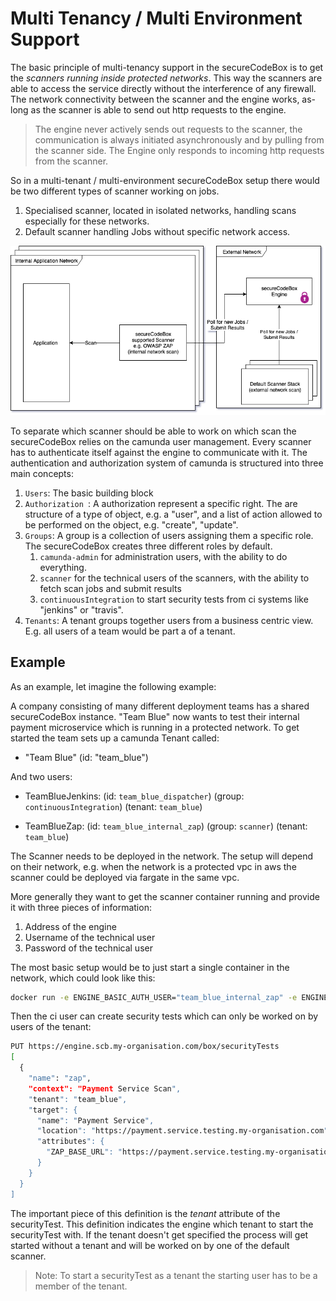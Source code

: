 # Multi Tenancy / Multi Environment Support

The basic principle of multi-tenancy support in the secureCodeBox is to get the *scanners running inside protected networks*. 
This way the scanners are able to access the service directly without the interference of any firewall. The network connectivity between the scanner and the engine works, as-long as the scanner is able to send out http requests to the engine.

> The engine never actively sends out requests to the scanner, the communication is always initiated asynchronously and by pulling from the scanner side. The Engine only responds to incoming http requests from the scanner.

So in a multi-tenant / multi-environment secureCodeBox setup there would be two different types of scanner working on jobs.

1. Specialised scanner, located in isolated networks, handling scans especially for these networks.
2. Default scanner handling Jobs without specific network access.

![Diagram](scb_multi_tenancy.png)

To separate which scanner should be able to work on which scan the secureCodeBox relies on the camunda user management. Every scanner has to authenticate itself against the engine to communicate with it. The authentication and authorization system of camunda is structured into three main concepts:

1. `Users`: The basic building block
2. `Authorization `: A authorization represent a specific right. The are structure of a type of object, e.g. a "user", and a list of action allowed to be performed on the object, e.g. "create", "update".
3. `Groups`: A group is a collection of users assigning them a specific role. The secureCodeBox creates three different roles by default.
   1. `camunda-admin` for administration users, with the ability to do everything.
   2. `scanner` for the technical users of the scanners, with the ability to fetch scan jobs and submit results
   3. `continuousIntegration` to start security tests from ci systems like "jenkins" or "travis".
4. `Tenants`: A tenant groups together users from a business centric view. E.g. all users of a team would be part a of a tenant.

## Example

As an example, let imagine the following example:

A company consisting of many different deployment teams has a shared secureCodeBox instance. "Team Blue" now wants to test their internal payment microservice which is running in a protected network. To get started the team sets up a camunda Tenant called:

- "Team Blue" (id: "team_blue")

And two users:

- TeamBlueJenkins: (id: `team_blue_dispatcher`) (group: `continuousIntegration`) (tenant: `team_blue`)

- TeamBlueZap: (id: `team_blue_internal_zap`) (group: `scanner`) (tenant: `team_blue`)

The Scanner needs to be deployed in the network. The setup will depend on their network, e.g. when the network is a protected vpc in aws the scanner could be deployed via fargate in the same vpc.

More generally they want to get the scanner container running and provide it with three pieces of information:

1. Address of the engine
2. Username of the technical user
3. Password of the technical user

The most basic setup would be to just start a single container in the network, which could look like this:

```bash
docker run -e ENGINE_BASIC_AUTH_USER="team_blue_internal_zap" -e ENGINE_BASIC_AUTH_PASSWORD="password" -e ENGINE_ADDRESS="https://engine.scb.my-organisation.com" securecodebox/zap:latest
```

Then the ci user can create security tests which can only be worked on by users of the tenant:

```bash
PUT https://engine.scb.my-organisation.com/box/securityTests
[
  {
    "name": "zap",
    "context": "Payment Service Scan",
    "tenant": "team_blue",
    "target": {
      "name": "Payment Service",
      "location": "https://payment.service.testing.my-organisation.com",
      "attributes": {
        "ZAP_BASE_URL": "https://payment.service.testing.my-organisation.com"
      }
    }
  }
]
```

The important piece of this definition is the *tenant* attribute of the securityTest. This definition indicates the engine which tenant to start the securityTest with. If the tenant doesn't get specified the process will get started without a tenant and will be worked on by one of the default scanner.

> Note: To start a securityTest as a tenant the starting user has to be a member of the tenant.
